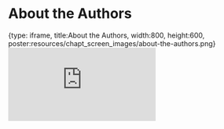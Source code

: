 # About the Authors
 
{type: iframe, title:About the Authors, width:800, height:600, poster:resources/chapt_screen_images/about-the-authors.png}
![](https://hutchdatascience.org/Ethical_Data_Handling_for_Cancer_Research/about-the-authors.html)
 

 
